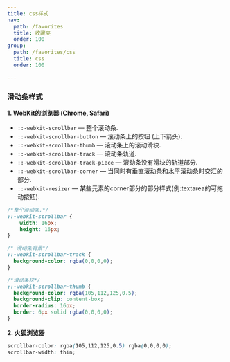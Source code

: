 ```yaml
---
title: css样式
nav:
  path: /favorites
  title: 收藏夹
  order: 100
group:
  path: /favorites/css
  title: css
  order: 100

---
```


### 滑动条样式
**1. WebKit的浏览器 (Chrome, Safari)**
* `::-webkit-scrollbar` — 整个滚动条.
* `::-webkit-scrollbar-button` — 滚动条上的按钮 (上下箭头).
* `::-webkit-scrollbar-thumb` — 滚动条上的滚动滑块.
* `::-webkit-scrollbar-track` — 滚动条轨道.
* `::-webkit-scrollbar-track-piece` — 滚动条没有滑块的轨道部分.
* `::-webkit-scrollbar-corner` — 当同时有垂直滚动条和水平滚动条时交汇的部分.
* `::-webkit-resizer` — 某些元素的corner部分的部分样式(例:textarea的可拖动按钮).

```css
/*整个滚动条.*/
::-webkit-scrollbar {
    width: 16px;
    height: 16px;
}

/* 滑动条背景*/
::-webkit-scrollbar-track {
  background-color: rgba(0,0,0,0);
}

/*滑动条块*/
::-webkit-scrollbar-thumb {
  background-color: rgba(105,112,125,0.5);
  background-clip: content-box;
  border-radius: 16px;
  border: 6px solid rgba(0,0,0,0);
}
```

**2. 火狐浏览器**

```css
scrollbar-color: rgba(105,112,125,0.5) rgba(0,0,0,0);
scrollbar-width: thin;
```
